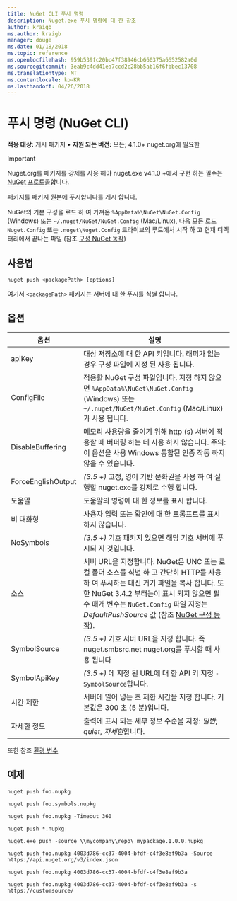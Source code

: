 ```yaml
---
title: NuGet CLI 푸시 명령
description: Nuget.exe 푸시 명령에 대 한 참조
author: kraigb
ms.author: kraigb
manager: douge
ms.date: 01/18/2018
ms.topic: reference
ms.openlocfilehash: 959b539fc20bc47f38946cb660375a6652582a0d
ms.sourcegitcommit: 3eab9c4dd41ea7ccd2c28bb5ab16f6fbbec13708
ms.translationtype: MT
ms.contentlocale: ko-KR
ms.lasthandoff: 04/26/2018
---
```

# <a name="push-command-nuget-cli"></a>푸시 명령 (NuGet CLI)

**적용 대상:** 게시 패키지 &bullet; **지원 되는 버전:** 모든; 4.1.0+ nuget.org에 필요한

> [!Important]
> Nuget.org를 패키지를 강제를 사용 해야 nuget.exe v4.1.0 +에서 구현 하는 필수는 [NuGet 프로토콜](../api/nuget-protocols.md)합니다.

패키지를 패키지 원본에 푸시합니다를 게시 합니다.

NuGet의 기본 구성을 로드 하 여 가져온 `%AppData%\NuGet\NuGet.Config` (Windows) 또는 `~/.nuget/NuGet/NuGet.Config` (Mac/Linux), 다음 모든 로드 `Nuget.Config` 또는 `.nuget\Nuget.Config` 드라이브의 루트에서 시작 하 고 현재 디렉터리에서 끝나는 파일 (참조 [구성 NuGet 동작](../consume-packages/configuring-nuget-behavior.md))

## <a name="usage"></a>사용법

```cli
nuget push <packagePath> [options]
```

여기서 `<packagePath>` 패키지는 서버에 대 한 푸시를 식별 합니다.

## <a name="options"></a>옵션

| 옵션 | 설명 |
| --- | --- |
| apiKey | 대상 저장소에 대 한 API 키입니다. 래퍼가 없는 경우 구성 파일에 지정 된 사용 됩니다. |
| ConfigFile | 적용할 NuGet 구성 파일입니다. 지정 하지 않으면 `%AppData%\NuGet\NuGet.Config` (Windows) 또는 `~/.nuget/NuGet/NuGet.Config` (Mac/Linux)가 사용 됩니다.|
| DisableBuffering | 메모리 사용량을 줄이기 위해 http (s) 서버에 적용할 때 버퍼링 하는 데 사용 하지 않습니다. 주의:이 옵션을 사용 Windows 통합된 인증 작동 하지 않을 수 있습니다. |
| ForceEnglishOutput | *(3.5 +)*  고정, 영어 기반 문화권을 사용 하 여 실행할 nuget.exe를 강제로 수행 합니다. |
| 도움말 | 도움말의 명령에 대 한 정보를 표시 합니다. |
| 비 대화형 | 사용자 입력 또는 확인에 대 한 프롬프트를 표시 하지 않습니다. |
| NoSymbols | *(3.5 +)*  기호 패키지 있으면 해당 기호 서버에 푸시되 지 것입니다. |
| 소스 | 서버 URL을 지정합니다. NuGet은 UNC 또는 로컬 폴더 소스를 식별 하 고 간단히 HTTP를 사용 하 여 푸시하는 대신 거기 파일을 복사 합니다.  또한 NuGet 3.4.2 부터는이 표시 되지 않으면 필수 매개 변수는 `NuGet.Config` 파일 지정는 *DefaultPushSource* 값 (참조 [NuGet 구성 동작](../consume-packages/configuring-nuget-behavior.md)). |
| SymbolSource | *(3.5 +)*  기호 서버 URL을 지정 합니다. 즉 nuget.smbsrc.net nuget.org를 푸시할 때 사용 됩니다 |
| SymbolApiKey | *(3.5 +)*  에 지정 된 URL에 대 한 API 키 지정 `-SymbolSource`합니다. |
| 시간 제한 | 서버에 밀어 넣는 초 제한 시간을 지정 합니다. 기본값은 300 초 (5 분)입니다. |
| 자세한 정도 | 출력에 표시 되는 세부 정보 수준을 지정: *일반*, *quiet*, *자세한*합니다. |

또한 참조 [환경 변수](cli-ref-environment-variables.md)

## <a name="examples"></a>예제

```cli
nuget push foo.nupkg

nuget push foo.symbols.nupkg

nuget push foo.nupkg -Timeout 360

nuget push *.nupkg

nuget.exe push -source \\mycompany\repo\ mypackage.1.0.0.nupkg

nuget push foo.nupkg 4003d786-cc37-4004-bfdf-c4f3e8ef9b3a -Source https://api.nuget.org/v3/index.json

nuget push foo.nupkg 4003d786-cc37-4004-bfdf-c4f3e8ef9b3a

nuget push foo.nupkg 4003d786-cc37-4004-bfdf-c4f3e8ef9b3a -s https://customsource/
```
